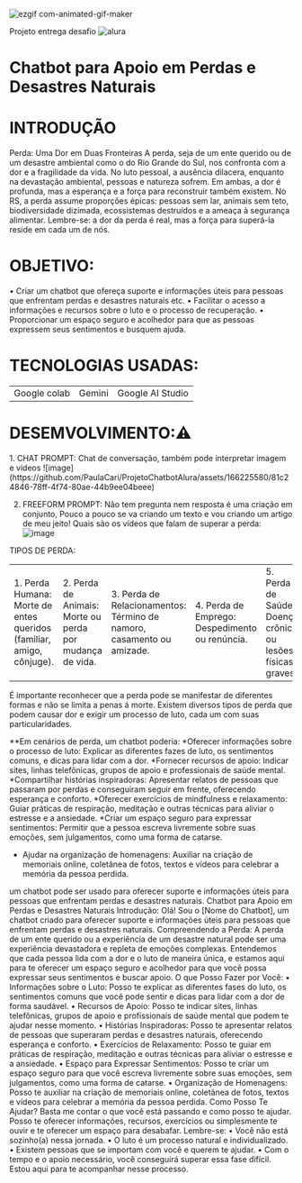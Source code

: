 ![ezgif com-animated-gif-maker](https://github.com/PaulaCari/ProjetoChatbotAlura/assets/166225580/516251cc-2003-4a35-9e2e-b480c01031e1)

Projeto entrega  desafio  ![alura](https://github.com/PaulaCari/ProjetoChatbotAlura/assets/166225580/c47891f7-0f67-40f8-8f41-07254a95fbe5) 
<h1>Chatbot para Apoio em Perdas e Desastres Naturais</h1>

<h1>INTRODUÇÃO</h1>
Perda: Uma Dor em Duas Fronteiras
A perda, seja de um ente querido ou de um desastre ambiental como o do Rio Grande do Sul, nos confronta com a dor e a fragilidade da vida.
No luto pessoal, a ausência dilacera, enquanto na devastação ambiental, pessoas e natureza sofrem. Em ambas, a dor é profunda, mas a esperança e a força para reconstruir também existem.
No RS, a perda assume proporções épicas: pessoas sem lar, animais sem teto, biodiversidade dizimada, ecossistemas destruídos e a ameaça à segurança alimentar.
Lembre-se: a dor da perda é real, mas a força para superá-la reside em cada um de nós.

<h1>OBJETIVO:</h1>
•	Criar um chatbot que ofereça suporte e informações úteis para pessoas que enfrentam perdas e desastres naturais etc.
•	Facilitar o acesso a informações e recursos sobre o luto e o processo de recuperação.
•	Proporcionar um espaço seguro e acolhedor para que as pessoas expressem seus sentimentos e busquem ajuda.

<h1>TECNOLOGIAS USADAS:</h1>
<table>
  <tr>
    <td>Google colab</td>
    <td>Gemini </td>
    <td>Google AI Studio</td>
  </tr>
</table>

<h1>DESEMVOLVIMENTO:⚠️</h1>
1. CHAT PROMPT: Chat de conversação, também pode interpretar imagem e videos
![image](https://github.com/PaulaCari/ProjetoChatbotAlura/assets/166225580/81c24846-78ff-4f74-80ae-44b9ee04beee)


2. FREEFORM PROMPT: Não tem pregunta nem resposta é uma criação em conjunto, Pouco a pouco se va criando um texto e vou criando um artigo de meu jeito!
Quais são os vídeos que falam de superar a perda:
![image](https://github.com/PaulaCari/ProjetoChatbotAlura/assets/166225580/ad44bc43-1def-42e9-9dc4-97ee68899ed8)

TIPOS DE PERDA: 
<table>
  <tr>
<td>1. Perda Humana: Morte de entes queridos (familiar, amigo, cônjuge).</td>
<td>2. Perda de Animais: Morte ou perda por mudança de vida.</td>
<td>3. Perda de Relacionamentos: Término de namoro, casamento ou amizade.</td>
<td>4. Perda de Emprego: Despedimento ou renúncia.</td>
<td>5. Perda de Saúde: Doença crônica ou lesões físicas graves.</td>
<td>6. Outras Perdas: Perda de bens materiais, perda de sonhos, perda de status social.</td>
<td>Lembre-se: Cada tipo de perda é única e possui impacto individual.</td>
    </tr>
</table>

 É importante reconhecer que a perda pode se manifestar de diferentes formas e não se limita a penas á morte.
Existem diversos tipos de perda que podem causar dor e exigir um processo de luto, cada um com suas particularidades.

**Em cenários de perda, um chatbot poderia:
*Oferecer informações sobre o processo de luto: Explicar as diferentes fazes de luto, os sentimentos comuns, e dicas para lidar com a dor.
*Fornecer recursos de apoio: Indicar sites, linhas telefônicas, grupos de apoio e professionais de saúde mental.
*Compartilhar histórias inspiradoras: Apresentar relatos de pessoas que passaram por perdas e conseguiram seguir em frente, oferecendo esperança e conforto.
*Oferecer exercícios de mindfulness e relaxamento: Guiar práticas de respiração, meditação e outras técnicas para aliviar o estresse e a ansiedade.
*Criar um espaço seguro para expressar sentimentos: Permitir que a pessoa escreva livremente sobre suas emoções, sem julgamentos, como uma forma de catarse. 
* Ajudar na organização de homenagens: Auxiliar na criação de memoriais online, coletânea de fotos, textos e vídeos para celebrar a memória da pessoa perdida.

um chatbot pode ser usado para oferecer suporte e informações úteis para pessoas que enfrentam perdas e desastres naturais.
Chatbot para Apoio em Perdas e Desastres Naturais
Introdução:
Olá! Sou o [Nome do Chatbot], um chatbot criado para oferecer suporte e informações úteis para pessoas que enfrentam perdas e desastres naturais.
Compreendendo a Perda:
A perda de um ente querido ou a experiência de um desastre natural pode ser uma experiência devastadora e repleta de emoções complexas. Entendemos que cada pessoa lida com a dor e o luto de maneira única, e estamos aqui para te oferecer um espaço seguro e acolhedor para que você possa expressar seus sentimentos e buscar apoio.
O que Posso Fazer por Você:
•	Informações sobre o Luto: Posso te explicar as diferentes fases do luto, os sentimentos comuns que você pode sentir e dicas para lidar com a dor de forma saudável.
•	Recursos de Apoio: Posso te indicar sites, linhas telefônicas, grupos de apoio e profissionais de saúde mental que podem te ajudar nesse momento.
•	Histórias Inspiradoras: Posso te apresentar relatos de pessoas que superaram perdas e desastres naturais, oferecendo esperança e conforto.
•	Exercícios de Relaxamento: Posso te guiar em práticas de respiração, meditação e outras técnicas para aliviar o estresse e a ansiedade.
•	Espaço para Expressar Sentimentos: Posso te criar um espaço seguro para que você escreva livremente sobre suas emoções, sem julgamentos, como uma forma de catarse.
•	Organização de Homenagens: Posso te auxiliar na criação de memoriais online, coletânea de fotos, textos e vídeos para celebrar a memória da pessoa perdida.
Como Posso Te Ajudar?
Basta me contar o que você está passando e como posso te ajudar. Posso te oferecer informações, recursos, exercícios ou simplesmente te ouvir e te oferecer um espaço para desabafar.
Lembre-se:
•	Você não está sozinho(a) nessa jornada.
•	O luto é um processo natural e individualizado.
•	Existem pessoas que se importam com você e querem te ajudar.
•	Com o tempo e o apoio necessário, você conseguirá superar essa fase difícil.
Estou aqui para te acompanhar nesse processo.




